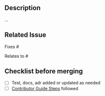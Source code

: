 ## Description

...

## Related Issue

Fixes #
<!-- or -->
Relates to #

## Checklist before merging

- [ ] Test, docs, adr added or updated as needed
- [ ] [Contributor Guide Steps](https://github.com/zarf-dev/zarf/blob/main/CONTRIBUTING.md#developer-workflow) followed
